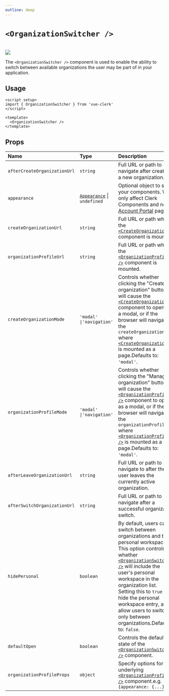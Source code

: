 ```yaml
---
outline: deep
---
```


# `<OrganizationSwitcher />`

<br />
<img src="https://clerk.com/_next/image?url=%2F_next%2Fstatic%2Fmedia%2F_docs%2Fmain%2Fui-components%2Forganization-switcher.svg&w=1080&q=75" />

The `<OrganizationSwitcher />` component is used to enable the ability to switch between available organizations the user may be part of in your application.

## Usage

```vue
<script setup>
import { OrganizationSwitcher } from 'vue-clerk'
</script>

<template>
  <OrganizationSwitcher />
</template>
```

## Props

|Name|Type|Description|
|:----|:----|:----|
|`afterCreateOrganizationUrl`|`string`|Full URL or path to navigate after creating a new organization.|
|`appearance`|[`Appearance`](https://clerk.com/docs/components/customization/overview) \| `undefined`|Optional object to style your components. Will only affect Clerk Components and not [Account Portal](https://clerk.com/docs/account-portal/overview) pages.|
|`createOrganizationUrl`|`string`|Full URL or path where the [`<CreateOrganization />`](/organization/create-organization) component is mounted.|
|`organizationProfileUrl`|`string`|Full URL or path where the [`<OrganizationProfile />`](/organization/organization-profile) component is mounted.|
|`createOrganizationMode`|`'modal' \|'navigation'`|Controls whether clicking the "Create organization" button will cause the [`<CreateOrganization />`](/organization/create-organization) component to open as a modal, or if the browser will navigate to the `createOrganizationUrl` where [`<CreateOrganization />`](/organization/create-organization) is mounted as a page.Defaults to: `'modal'`.|
|`organizationProfileMode`|`'modal' \|'navigation'`|Controls whether clicking the "Manage organization" button will cause the [`<OrganizationProfile />`](/organization/organization-profile) component to open as a modal, or if the browser will navigate to the `organizationProfileUrl` where [`<OrganizationProfile />`](/organization/organization-profile) is mounted as a page.Defaults to: `'modal'`.|
|`afterLeaveOrganizationUrl`|`string`|Full URL or path to navigate to after the user leaves the currently active organization.|
|`afterSwitchOrganizationUrl`|`string`|Full URL or path to navigate after a successful organization switch.|
|`hidePersonal`|`boolean`|By default, users can switch between organizations and their personal workspace. This option controls whether [`<OrganizationSwitcher />`](/organization/organization-switcher) will include the user's personal workspace in the organization list. Setting this to `true` will hide the personal workspace entry, and allow users to switch only between organizations.Defaults to: `false`.|
|`defaultOpen`|`boolean`|Controls the default state of the [`<OrganizationSwitcher />`](/organization/organization-switcher) component.|
|`organizationProfileProps`|`object`|Specify options for the underlying [`<OrganizationProfile />`](/organization/organization-profile) component.e.g. `{appearance: {...}}`|
